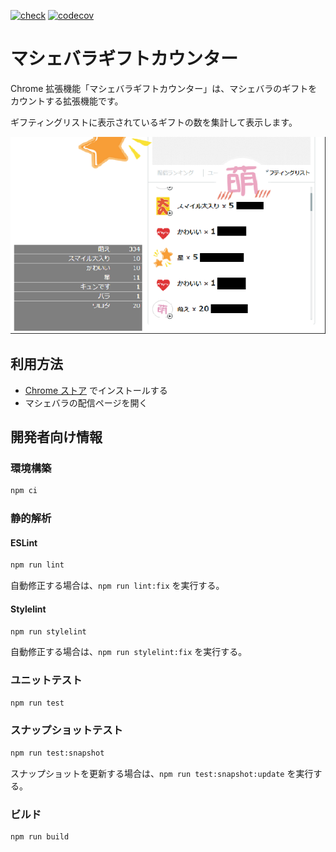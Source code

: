 [![check](https://github.com/taigacat/mache-counter/actions/workflows/check.yml/badge.svg)](https://github.com/taigacat/mache-counter/actions/workflows/check.yml)
[![codecov](https://codecov.io/gh/taigacat/mache-counter/graph/badge.svg?token=752JC47UWK)](https://codecov.io/gh/taigacat/mache-counter)

# マシェバラギフトカウンター

Chrome 拡張機能「マシェバラギフトカウンター」は、マシェバラのギフトをカウントする拡張機能です。

ギフティングリストに表示されているギフトの数を集計して表示します。

![screenshot.png](screenshot.png)

## 利用方法

* [Chrome ストア](https://chrome.google.com/webstore/detail/mache-gift-counter/kgajfgfhobfpdkmjbpjblmcgcphbclkd?hl=ja) でインストールする
* マシェバラの配信ページを開く

## 開発者向け情報

### 環境構築

```sh
npm ci
```

### 静的解析

#### ESLint

```sh
npm run lint
```

自動修正する場合は、`npm run lint:fix` を実行する。

#### Stylelint

```sh
npm run stylelint
```

自動修正する場合は、`npm run stylelint:fix` を実行する。

### ユニットテスト

```sh
npm run test
```

### スナップショットテスト

```sh
npm run test:snapshot
```

スナップショットを更新する場合は、`npm run test:snapshot:update` を実行する。

### ビルド

```sh
npm run build
``` 
